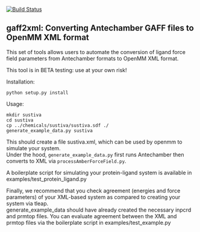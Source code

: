 [![Build Status](https://travis-ci.org/choderalab/gaff2xml.svg)](https://travis-ci.org/choderalab/gaff2xml)

## gaff2xml: Converting Antechamber GAFF files to OpenMM XML format

This set of tools allows users to automate the conversion of ligand
force field parameters from Antechamber formats to OpenMM XML format.

This tool is in BETA testing: use at your own risk!


Installation:

```
python setup.py install
```

Usage:

```
mkdir sustiva
cd sustiva
cp ../chemicals/sustiva/sustiva.sdf ./
generate_example_data.py sustiva
```

This should create a file sustiva.xml, which can be used by openmm to simulate your system.  
Under the hood, `generate_example_data.py` first runs Antechamber then converts
to XML via `processAmberForceField.py`.

A boilerplate script for simulating your protein-ligand system is available in 
examples/test_protein_ligand.py

Finally, we recommend that you check agreement (energies and force parameters)
of your XML-based system as compared to creating your system via tleap.  
generate_example_data should have already created the necessary inpcrd and prmtop files.
You can evaluate agreement between the XML and prmtop files via the 
boilerplate script in examples/test_example.py
